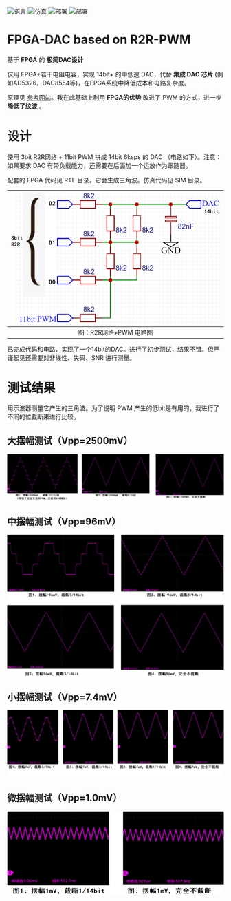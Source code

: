 ![语言](https://img.shields.io/badge/语言-systemverilog_(IEEE1800_2005)-CAD09D.svg) ![仿真](https://img.shields.io/badge/仿真-iverilog-green.svg) ![部署](https://img.shields.io/badge/部署-quartus-blue.svg) ![部署](https://img.shields.io/badge/部署-vivado-FF1010.svg)

FPGA-DAC based on R2R-PWM
===========================
基于 **FPGA** 的 **极简DAC设计**

仅用 FPGA+若干电阻电容，实现 14bit+ 的中低速 DAC，代替 **集成 DAC 芯片** (例如AD5326，DAC8554等)，在FPGA系统中降低成本和电路复杂度。

原理见 [参考网站](https://www.edn.com/design/analog/4458772/Hybrid-PWM-R2R-DAC-improves-on-both "参考网站")。我在此基础上利用 **FPGA的优势** 改进了 PWM 的方式，进一步 **降低了纹波** 。

# 设计

使用 3bit R2R网络 + 11bit PWM 拼成 14bit 6ksps 的 DAC （电路如下）。注意：如果要求 DAC 有带负载能力，还需要在后面加一个运放作为跟随器。

配套的 FPGA 代码见 RTL 目录，它会生成三角波。仿真代码见 SIM 目录。

| ![](./figures/sch.png) |
| :--------------------: |
| 图：R2R网络+PWM 电路图 |

已完成代码和电路，实现了一个14bit的DAC。进行了初步测试，结果不错。但严谨起见还需要对非线性、失码、SNR 进行测量。

# 测试结果

用示波器测量它产生的三角波。为了说明 PWM 产生的低bit是有用的，我进行了不同的位截断来进行比较。

## 大摆幅测试（Vpp=2500mV）

![大摆幅测试](./figures/Vpp2500.png)

## 中摆幅测试（Vpp=96mV）

![中摆幅测试](./figures/Vpp96.png)

## 小摆幅测试（Vpp=7.4mV）

![小摆幅测试](./figures/Vpp7.png)

## 微摆幅测试（Vpp=1.0mV）

![微摆幅测试](./figures/Vpp1.png)
